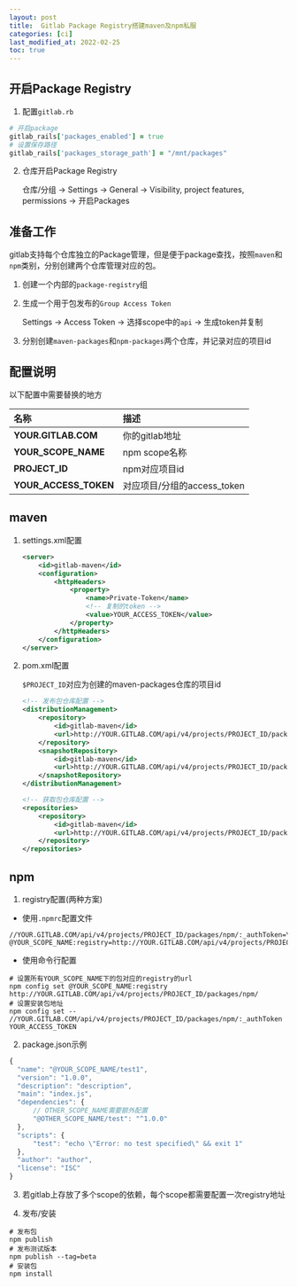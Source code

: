 ```yaml
---
layout: post
title:  Gitlab Package Registry搭建maven及npm私服
categories: [ci]
last_modified_at: 2022-02-25
toc: true
---
```


## 开启Package Registry
1. 配置`gitlab.rb`
```ruby
# 开启package
gitlab_rails['packages_enabled'] = true
# 设置保存路径
gitlab_rails['packages_storage_path'] = "/mnt/packages"
```

2. 仓库开启Package Registry

    仓库/分组 -> Settings -> General -> Visibility, project features, permissions -> 开启Packages

## 准备工作
gitlab支持每个仓库独立的Package管理，但是便于package查找，按照`maven`和`npm`类别，分别创建两个仓库管理对应的包。

1. 创建一个内部的`package-registry`组
2. 生成一个用于包发布的`Group Access Token`

    Settings -> Access Token -> 选择scope中的`api` -> 生成token并复制
3. 分别创建`maven-packages`和`npm-packages`两个仓库，并记录对应的项目id

## 配置说明

以下配置中需要替换的地方

|名称|描述|
|:---|:---|
|**YOUR.GITLAB.COM**|你的gitlab地址|
|**YOUR_SCOPE_NAME**|npm scope名称|
|**PROJECT_ID**|npm对应项目id|
|**YOUR_ACCESS_TOKEN**|对应项目/分组的access_token|

## maven
1. settings.xml配置
    ```xml
    <server>
        <id>gitlab-maven</id>
        <configuration>
            <httpHeaders>
                <property>
                    <name>Private-Token</name>
                    <!-- 复制的token -->
                    <value>YOUR_ACCESS_TOKEN</value>
                </property>
            </httpHeaders>
        </configuration>
    </server>
    ```
2. pom.xml配置

   `$PROJECT_ID`对应为创建的maven-packages仓库的项目id
    ```xml
    <!-- 发布包仓库配置 -->
    <distributionManagement>
        <repository>
            <id>gitlab-maven</id>
            <url>http://YOUR.GITLAB.COM/api/v4/projects/PROJECT_ID/packages/maven</url>
        </repository>
        <snapshotRepository>
            <id>gitlab-maven</id>
            <url>http://YOUR.GITLAB.COM/api/v4/projects/PROJECT_ID/packages/maven</url>
        </snapshotRepository>
    </distributionManagement>
    
    <!-- 获取包仓库配置 -->
    <repositories>
        <repository>
            <id>gitlab-maven</id>
            <url>http://YOUR.GITLAB.COM/api/v4/projects/PROJECT_ID/packages/maven</url>
        </repository>
    </repositories>
    ```

## npm

1. registry配置(两种方案)
- 使用`.npmrc`配置文件
```text
//YOUR.GITLAB.COM/api/v4/projects/PROJECT_ID/packages/npm/:_authToken=YOUR_ACCESS_TOKEN
@YOUR_SCOPE_NAME:registry=http://YOUR.GITLAB.COM/api/v4/projects/PROJECT_ID/packages/npm/
```
- 使用命令行配置
```shell
# 设置所有YOUR_SCOPE_NAME下的包对应的registry的url
npm config set @YOUR_SCOPE_NAME:registry http://YOUR.GITLAB.COM/api/v4/projects/PROJECT_ID/packages/npm/
# 设置安装包地址
npm config set -- //YOUR.GITLAB.COM/api/v4/projects/PROJECT_ID/packages/npm/:_authToken YOUR_ACCESS_TOKEN
```

2. package.json示例
```js
{
  "name": "@YOUR_SCOPE_NAME/test1",
  "version": "1.0.0",
  "description": "description",
  "main": "index.js",
  "dependencies": {
      // OTHER_SCOPE_NAME需要额外配置
      "@OTHER_SCOPE_NAME/test": "^1.0.0"
  },
  "scripts": {
      "test": "echo \"Error: no test specified\" && exit 1"
  },
  "author": "author",
  "license": "ISC"
}
```

3. 若gitlab上存放了多个scope的依赖，每个scope都需要配置一次registry地址

4. 发布/安装
```shell
# 发布包
npm publish
# 发布测试版本
npm publish --tag=beta
# 安装包
npm install
```